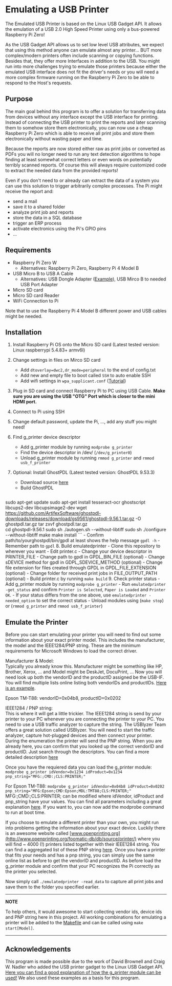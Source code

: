 # Emulating a USB Printer
 
The Emulated USB Printer is based on the Linux USB Gadget API.
It allows the emulation of a USB 2.0 High Speed Printer using only
a bus-powered Raspberry Pi Zero!

As the USB Gadget API allows us to set low level USB attributes, we 
expect that using this method anyone can emulate almost any printer... 
BUT more complex/modern printers often include scanning or copying
functions. Besides that, they offer more Interfaces in addition to the USB.
You might run into more challenges trying to emulate those printers because
either the emulated USB interface does not fit the driver's needs or you will
need a more complex firmware running on the Raspberry Pi Zero to be able 
to respond to the Host's requests. 

## Purpose

The main goal behind this program is to offer a solution for 
transferring data from devices without any interface except the
USB interface for printing. Instead of connecting the USB printer to print
the reports and later scanning them to somehow store them electronically,
you can now use a cheap Raspberry Pi Zero which is able to receive all
print jobs and store them electronically without wasting paper and time.

Because the reports are now stored either raw as print jobs or converted
as PDFs you will no longer need to run any text detection algorithms 
to hope finding at least somewhat correct letters or even words on
potentially terribly scanned reports. Of course this will always
require customized code to extract the needed data from the provided
reports! 

Even if you don't need to or already can extract the data of a system
you can use this solution to trigger arbitrarily complex processes.
The Pi might receive the report and:
 - send a mail
 - save it to a shared folder
 - analyze print job and reports 
 - store the data in a SQL database
 - trigger an ERP process 
 - activate electronics using the Pi's GPIO pins
 - ... 
 

## Requirements
 - Raspberry Pi Zero W
    - Alternatives: Raspberry Pi Zero, Raspberry Pi 4 Model B
 - USB Micro B to USB A Cable
    - Alternatives: USB Dongle Adapter ([Example](https://wiki.52pi.com/index.php/USB_dongle_for_Raspberry_Pi_Zero/Zero_W_SKU:EP-0097)), USB Mirco B to needed USB Port Adapter  
 - Micro SD card
 - Micro SD card Reader
 - WiFi Connection to Pi
 
 Note that to use the Raspberry Pi 4 Model B different power and 
 USB cables might be needed. 
 
## Installation
 1. Install Raspberry Pi OS onto the Micro SD card 
    (Latest tested version: Linux raspberrypi 5.4.83+ armv6l) 
 2. Change settings in files on Mirco SD card 
    - Add `dtoverlay=dwc2,dr_mode=peripheral` to the end of config.txt
    - Add new and empty file to boot called `SSH` to auto enable SSH
    - Add wifi settings in `wpa_supplicant.conf` ([Tutorial](https://www.raspberrypi.org/documentation/configuration/wireless/headless.md))
 3. Plug in SD card and connect Raspberry Pi to PC using USB Cable. 
    **Make sure you are using the USB "OTG" Port which is closer to the mini HDMI port.**
 4. Connect to Pi using SSH
 5. Change default password, update the Pi, ..., add any stuff you might need!
 6. Find g_printer device descriptor
    - Add g_printer module by running `modprobe g_printer`
    - Find the device descriptor in /dev/ (`/dev/g_printer0`)
    - Unload g_printer module by running `rmmod g_printer` and `rmmod usb_f_printer`
 7. Optional: Install GhostPDL (Latest tested version: GhostPDL 9.53.3)
    - Download source [here](https://github.com/ArtifexSoftware/ghostpdl-downloads/releasesl)
    - Build GhostPDL

    ```
   sudo apt-get update
   sudo apt-get install tesseract-ocr ghostscript libcups2-dev libcupsimage2-dev
   wget https://github.com/ArtifexSoftware/ghostpdl-downloads/releases/download/gs9561/ghostpdl-9.56.1.tar.gz -O ghostpdl.tar.gz
   tar zxvf ghostpdl.tar.gz  
   cd ghostpdl-9.56.1
   sudo sh ./autogen.sh --without-libtiff
   sudo sh ./configure --without-libtiff
   make
   make install
    ```
    - Confirm path/to/yourghostpdl/bin/gpdl at least shows the help message `gpdl -h`
    - Remember path to `gpdl`
 8. Build emulatedprinter
    - Clone this repository to wherever you want
    - Edit printer.c
       - Change your device descriptor in PRINTER_FILE
       - Change path to gpdl in GPDL_BIN_FILE (optional)
       - Change sDEVICE method for gpdl in GDPL_SDEVICE_METHOD (optional)
       - Change file extension for files created through GPDL in GPDL_FILE_EXTENSION (optional)
       - Change folder for received print jobs in FILE_OUTPUT_PATH (optional)
    - Build printer.c by running `make build`
 9. Check printer status
    - Add g_printer module by running `modprobe g_printer`
    - Run `emulatedprinter -get_status` and confirm `Printer is Selected`, `Paper is Loaded` and `Printer OK`.
    - If your status differs from the one above, use `emulatedprinter -needed_option` to set the correct status
    - Unload modules using (`make stop`) or (`rmmod g_printer` and `rmmod usb_f_printer`)
 
## Emulate the Printer
  Before you can start emulating your printer you will need to find out
  some information about your exact printer model. This includes the manufacturer,
  the model and the IEEE1284/PNP string. These are the minimum requirements  for Microsoft
  Windows to load the correct driver. 

  Manufacturer & Model:  
  Typically you already know this. Manufacturer might be 
  something like HP, Brother, Xerox, ... and Model might be DeskJet, DocuPrint, ... 
  Now you will need look up both the vendorID and the productID assigned be the USB-IF.
  You will find multiple lists online listing both vendorIDs and productIDs. [Here is an
  example](https://www.the-sz.com/products/usbid/).

  Epson TM-T88: vendorID=0x04b8, productID=0x0202

  IEEE1284 / PNP string:  
  This is where it will get a little trickier. The IEEE1284 string is send
  by your printer to your PC whenever you are connecting the printer to your PC.
  You need to use a USB traffic analyzer to capture the string. The USBlyzer Team
  offers a great solution called USBlyzer. You will need to start the traffic analyzer,
  capture hot-plugged devices and then connect your printer. During the enumeration
  the printer will send the PNP string. When you are already here, you can confirm
  that you looked up the correct vendorID and productID. Just search through the
  descriptors. You can find a more detailed description [here](doc/capture_pnp_string.md)

  Once you have the requiered data you can load the g_printer module:
  `modprobe g_printer idVendor=0x1234 idProduct=0x1234 pnp_string="MFG:;CMD:;CLS:PRINTER;"`

  For Epson TM-T88:
    `modprobe g_printer idVendor=0x04b8 idProduct=0x0202 pnp_string="MFG:Epson;CMD:Epson;MDL:TMT88;CLS:PRINTER;"`
   MFG:;CMD:;CLS:PRINTER; can be modified
  where idVendor, idProduct and pnp_string have your values. You can find all parameters
  including a great explanation [here](https://www.kernel.org/doc/Documentation/usb/gadget_printer.rst).
  If you want to, you can now add the modprobe command to run at boot time.

  If you choose to emulate a different printer than your own, you might run into problems
  getting the information about your exact device. Luckily there is an awesome website
  called [www.openprinting.org](http://www.openprinting.org/foomatic-db/db/source/printer/) where you will find
  ~ 4000 (!) printers listed together with their IEEE1284 string. You can find a aggregated list 
  of these PNP string [here](doc/pnp_strings.txt). Once you have a printer 
  that fits your needs and has a pnp string, you can simply use the same online list as before to get
  the vendorID and productID. As before load the g_printer module and confirm that 
  your PC recognizes  the Pi correctly as the printer you selected.  

  Now simply call `./emulatedprinter -read_data` to capture all print jobs and
  save them to the folder you specified earlier. 
      
---
**NOTE**

To help others, it would awesome to start collecting  vendor ids, device ids and PNP string here in this project.
All working combinations for emulating a printer will be added to the [Makefile](Makefile) and can be called 
using `make start[Model]`.

---  

      
## Acknowledgements    
This program is made possible due to the work of David Brownell and 
Craig W. Nadler who added the USB printer gadget to the 
Linux USB Gadget API. 
[Here you can find a good explanation  of how the g_printer module 
can be used!](https://www.kernel.org/doc/Documentation/usb/gadget_printer.rst)
We also used these examples as a basis for this program.
      
   
   
